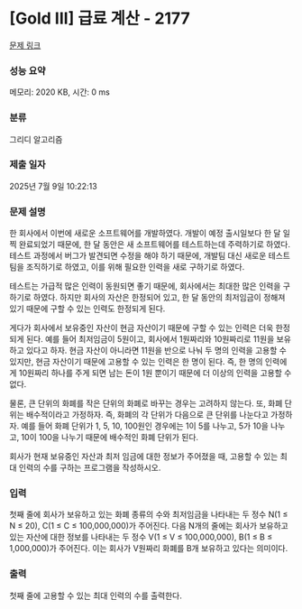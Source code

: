 # [Gold III] 급료 계산 - 2177 

[문제 링크](https://www.acmicpc.net/problem/2177) 

### 성능 요약

메모리: 2020 KB, 시간: 0 ms

### 분류

그리디 알고리즘

### 제출 일자

2025년 7월 9일 10:22:13

### 문제 설명

<p>한 회사에서 이번에 새로운 소프트웨어를 개발하였다. 개발이 예정 출시일보다 한 달 일찍 완료되었기 때문에, 한 달 동안은 새 소프트웨어를 테스트하는데 주력하기로 하였다. 테스트 과정에서 버그가 발견되면 수정을 해야 하기 때문에, 개발팀 대신 새로운 테스트팀을 조직하기로 하였고, 이를 위해 필요한 인력을 새로 구하기로 하였다.</p>

<p>테스트는 가급적 많은 인력이 동원되면 좋기 때문에, 회사에서는 최대한 많은 인력을 구하기로 하였다. 하지만 회사의 자산은 한정되어 있고, 한 달 동안의 최저임금이 정해져 있기 때문에 구할 수 있는 인력도 한정되게 된다.</p>

<p>게다가 회사에서 보유중인 자산이 현금 자산이기 때문에 구할 수 있는 인력은 더욱 한정되게 된다. 예를 들어 최저임금이 5원이고, 회사에서 1원짜리와 10원짜리로 11원을 보유하고 있다고 하자. 현금 자산이 아니라면 11원을 반으로 나눠 두 명의 인력을 고용할 수 있지만, 현금 자산이기 때문에 고용할 수 있는 인력은 한 명이 된다. 즉, 한 명의 인력에게 10원짜리 하나를 주게 되면 남는 돈이 1원 뿐이기 때문에 더 이상의 인력을 고용할 수 없다.</p>

<p>물론, 큰 단위의 화폐를 작은 단위의 화폐로 바꾸는 경우는 고려하지 않는다. 또, 화폐 단위는 배수적이라고 가정하자. 즉, 화폐의 각 단위가 다음으로 큰 단위를 나눈다고 가정하자. 예를 들어 화폐 단위가 1, 5, 10, 100원인 경우에는 1이 5를 나누고, 5가 10을 나누고, 10이 100을 나누기 때문에 배수적인 화폐 단위가 된다.</p>

<p>회사가 현재 보유중인 자산과 최저 임금에 대한 정보가 주어졌을 때, 고용할 수 있는 최대 인력의 수를 구하는 프로그램을 작성하시오.</p>

### 입력 

 <p>첫째 줄에 회사가 보유하고 있는 화폐 종류의 수와 최저임금을 나타내는 두 정수 N(1 ≤ N ≤ 20), C(1 ≤ C ≤ 100,000,000)가 주어진다. 다음 N개의 줄에는 회사가 보유하고 있는 자산에 대한 정보를 나타내는 두 정수 V(1 ≤ V ≤ 100,000,000), B(1 ≤ B ≤ 1,000,000)가 주어진다. 이는 회사가 V원짜리 화폐를 B개 보유하고 있다는 의미이다.</p>

### 출력 

 <p>첫째 줄에 고용할 수 있는 최대 인력의 수를 출력한다.</p>

